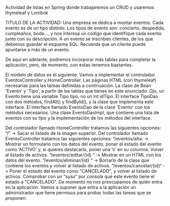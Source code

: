 Actividad de listas en Spring donde trabajaremos un CRUD y usaremos thymeleaf y Lombok

TITULO DE LA ACTIVIDAD:
Una empresa se dedica a montar eventos. Cada evento es de un tipo distinto. Los tipos de evento son: concierto, despedida, cumpleaños, boda…, y nos interesa un código que identifique cada evento junto con su descripción. 
A un evento se inscriben clientes, de los que debemos guardar el esquema SQL. Recuerda que un cliente puede apuntarse a más de un evento. 

De aquí en adelante, podremos incorporar más tablas para completar la aplicación, pero, de momento, con estas tenemos bastantes.

El modelo de datos es el siguiente: 
Vamos a implementar el controlador EventosController y HomeController.
Las páginas HTML (con thymeleaf) necesarias para las tareas definidas a continuación.
La clase de Bean 'Evento' y 'Tipo', a partir de las tablas que tienes en este enunciado.
Ojo, un Evento tiene una variable Tipo tipo, no un int idTipo.
El interface TipoDao con dos métodos, findAll() y findById(), y la clase que implementa este interface.
El interface llamado EventoDao de la clase 'Evento' con los métodos necesarios.
Una clase EventoDaoImpl, que contiene una lista de eventos con su tipo y la implementación de los métodos del interface.
 

Del controlador llamado HomeController tratamos las siguientes opciones:
“/” ->  Sacar el listado de la imagen superior.
Del controlador llamado EventoController tratamos las siguientes opciones:
“/eventos/alta: -> Mostrar un formulario con los datos del evento, poner el estado del evento como ‘ACTIVO’ y, si quieres destacarlo, poner una ‘s’ en su columna. Volver al listado de activos.
“/eventos/editar/{id} “ -> Mostrar en un HTML con los datos del evento.
“/eventos/eliminar/{id} “ ->  Borrarlo de la clase que contiene los eventos y volver al listado de activos.
“/eventos/cancelar/{id}“ ->  Poner el estado del evento como "CANCELADO", y volver al listado de activos. Comprobar con un "syso" por consola que este evento tiene el estado a "CANCELADO". 
De momento no nos preocupamos de quién entra en la aplicación. Vamos a suponer que entra a la aplicación un administrador que tiene permisos para probar todas las tareas que se proponen.

